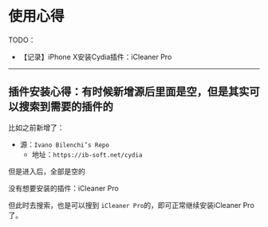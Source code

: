 # 使用心得

TODO：

* 【记录】iPhone X安装Cydia插件：iCleaner Pro

---

## 插件安装心得：有时候新增源后里面是空，但是其实可以搜索到需要的插件的

比如之前新增了：

* 源：`Ivano Bilenchi’s Repo`
  * 地址：`https://ib-soft.net/cydia`

但是进入后，全部是空的

没有想要安装的插件：iCleaner Pro

但此时去搜索，也是可以搜到 `iCleaner Pro`的，即可正常继续安装iCleaner Pro了。
